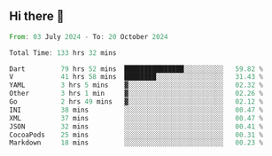 ## Hi there 👋

<!--START_SECTION:waka-->

```rust
From: 03 July 2024 - To: 20 October 2024

Total Time: 133 hrs 32 mins

Dart         79 hrs 52 mins  ███████████████░░░░░░░░░░   59.82 %
V            41 hrs 58 mins  ████████░░░░░░░░░░░░░░░░░   31.43 %
YAML         3 hrs 5 mins    ▓░░░░░░░░░░░░░░░░░░░░░░░░   02.32 %
Other        3 hrs 1 min     ▓░░░░░░░░░░░░░░░░░░░░░░░░   02.26 %
Go           2 hrs 49 mins   ▓░░░░░░░░░░░░░░░░░░░░░░░░   02.12 %
INI          38 mins         ░░░░░░░░░░░░░░░░░░░░░░░░░   00.47 %
XML          37 mins         ░░░░░░░░░░░░░░░░░░░░░░░░░   00.47 %
JSON         32 mins         ░░░░░░░░░░░░░░░░░░░░░░░░░   00.41 %
CocoaPods    25 mins         ░░░░░░░░░░░░░░░░░░░░░░░░░   00.31 %
Markdown     18 mins         ░░░░░░░░░░░░░░░░░░░░░░░░░   00.23 %
```

<!--END_SECTION:waka-->

<!--
**mathiskakal/mathiskakal** is a ✨ _special_ ✨ repository because its `README.md` (this file) appears on your GitHub profile.

Here are some ideas to get you started:

- 🔭 I’m currently working on ...
- 🌱 I’m currently learning ...
- 👯 I’m looking to collaborate on ...
- 🤔 I’m looking for help with ...
- 💬 Ask me about ...
- 📫 How to reach me: ...
- 😄 Pronouns: ...
- ⚡ Fun fact: ...
-->
